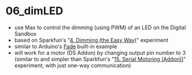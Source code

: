 # 06_dimLED
- use Max to control the dimming (using PWM) of an LED on the Digital Sandbox
- based on Sparkfun's "[4. Dimming (the Easy Way)](https://learn.sparkfun.com/tutorials/digital-sandbox-arduino-companion/4-dimming-the-easy-way)" experiment
- similar to Arduino's [Fade](https://www.arduino.cc/en/Tutorial/BuiltInExamples/Fade) built-in example
- will work for a motor (DS Addon) by changing output pin number to 3 (similar to and simpler than Sparkfun's "[15. Serial Motoring (Addon))](https://learn.sparkfun.com/tutorials/digital-sandbox-arduino-companion/15-serial-motoring-addon)" experiment, with just one-way communication)
